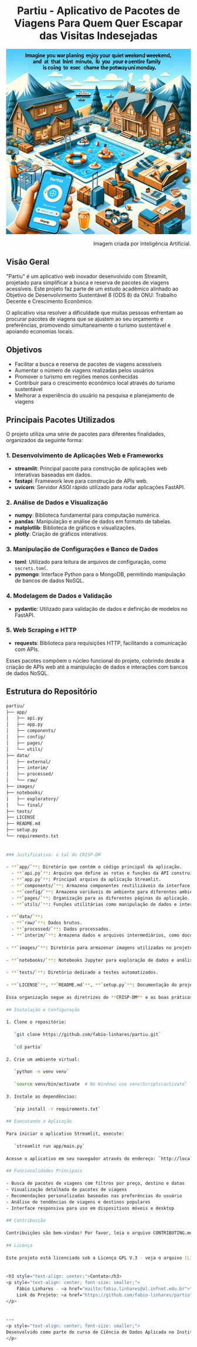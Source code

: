 <h1 style="text-align: center;">Partiu - Aplicativo de Pacotes de Viagens Para Quem Quer Escapar das Visitas Indesejadas</h1>


![partiu_image](./images/.backgound/capa1.png)

<div style="text-align: right;">
Imagem criada por Inteligência Artificial.
</div>


## Visão Geral

"Partiu" é um aplicativo web inovador desenvolvido com Streamlit, projetado para simplificar a busca e reserva de pacotes de viagens acessíveis. Este projeto faz parte de um estudo acadêmico alinhado ao Objetivo de Desenvolvimento Sustentável 8 (ODS 8) da ONU: Trabalho Decente e Crescimento Econômico.

O aplicativo visa resolver a dificuldade que muitas pessoas enfrentam ao procurar pacotes de viagens que se ajustem ao seu orçamento e preferências, promovendo simultaneamente o turismo sustentável e apoiando economias locais.

## Objetivos

- Facilitar a busca e reserva de pacotes de viagens acessíveis
- Aumentar o número de viagens realizadas pelos usuários
- Promover o turismo em regiões menos conhecidas
- Contribuir para o crescimento econômico local através do turismo sustentável
- Melhorar a experiência do usuário na pesquisa e planejamento de viagens

## Principais Pacotes Utilizados

O projeto utiliza uma série de pacotes para diferentes finalidades, organizados da seguinte forma:

### 1. Desenvolvimento de Aplicações Web e Frameworks
- **streamlit**: Principal pacote para construção de aplicações web interativas baseadas em dados.
- **fastapi**: Framework leve para construção de APIs web.
- **uvicorn**: Servidor ASGI rápido utilizado para rodar aplicações FastAPI.

### 2. Análise de Dados e Visualização
- **numpy**: Biblioteca fundamental para computação numérica.
- **pandas**: Manipulação e análise de dados em formato de tabelas.
- **matplotlib**: Biblioteca de gráficos e visualizações.
- **plotly**: Criação de gráficos interativos.

### 3. Manipulação de Configurações e Banco de Dados
- **toml**: Utilizado para leitura de arquivos de configuração, como `secrets.toml`.
- **pymongo**: Interface Python para o MongoDB, permitindo manipulação de bancos de dados NoSQL.

### 4. Modelagem de Dados e Validação
- **pydantic**: Utilizado para validação de dados e definição de modelos no FastAPI.

### 5. Web Scraping e HTTP
- **requests**: Biblioteca para requisições HTTP, facilitando a comunicação com APIs.

Esses pacotes compõem o núcleo funcional do projeto, cobrindo desde a criação de APIs web até a manipulação de dados e interações com bancos de dados NoSQL.

## Estrutura do Repositório

```bash
partiu/
├── app/
│   ├── api.py
│   ├── app.py
│   ├── components/
│   ├── config/
│   ├── pages/
│   └── utils/
├── data/
│   ├── external/
│   ├── interim/
│   ├── processed/
│   └── raw/
├── images/
├── notebooks/
│   ├── exploratory/
│   └── final/
├── tests/
├── LICENSE
├── README.md
├── setup.py
└── requirements.txt


### Justificativa: o tal do CRISP-DM

- **`app/`**: Diretório que contém o código principal da aplicação.
  - **`api.py`**: Arquivo que define as rotas e funções da API construída com FastAPI.
  - **`app.py`**: Principal arquivo da aplicação Streamlit.
  - **`components/`**: Armazena componentes reutilizáveis da interface do usuário.
  - **`config/`**: Armazena variáveis de ambiente para diferentes ambientes (dev, val, prod).
  - **`pages/`**: Organização para as diferentes páginas da aplicação.
  - **`utils/`**: Funções utilitárias como manipulação de dados e interação com o banco de dados.

- **`data/`**:
  - **`raw/`**: Dados brutos.
  - **`processed/`**: Dados processados.
  - **`interim/`**: Armazena dados e arquivos intermediários, como documentação do projeto.

- **`images/`**: Diretório para armazenar imagens utilizadas no projeto.

- **`notebooks/`**: Notebooks Jupyter para exploração de dados e análise.

- **`tests/`**: Diretório dedicado a testes automatizados.

- **`LICENSE`**, **`README.md`**, **`setup.py`**: Documentação do projeto e arquivos de configuração.

Essa organização segue as diretrizes do **CRISP-DM** e as boas práticas de desenvolvimento de software, separando de forma clara as funções da aplicação e mantendo a modularidade para facilitar a colaboração e manutenção.

## Instalação e Configuração

1. Clone o repositório:

   `git clone https://github.com/fabio-linhares/partiu.git`

   `cd partiu`

2. Crie um ambiente virtual:

   `python -m venv venv`

   `source venv/bin/activate  # No Windows use venv\Scripts\activate`

3. Instale as dependências:

   `pip install -r requirements.txt`

## Executando a Aplicação

Para iniciar o aplicativo Streamlit, execute:

   `streamlit run app/main.py`

Acesse o aplicativo em seu navegador através do endereço: `http://localhost:8501`

## Funcionalidades Principais

- Busca de pacotes de viagens com filtros por preço, destino e datas
- Visualização detalhada de pacotes de viagens
- Recomendações personalizadas baseadas nas preferências do usuário
- Análise de tendências de viagens e destinos populares
- Interface responsiva para uso em dispositivos móveis e desktop

## Contribuição

Contribuições são bem-vindas! Por favor, leia o arquivo CONTRIBUTING.md para detalhes sobre nosso código de conduta e o processo para enviar pull requests.

## Licença

Este projeto está licenciado sob a Licença GPL V.3 - veja o arquivo [LICENSE.md](LICENSE.md) para detalhes.


<h3 style="text-align: center;">Contato</h3>
<p style="text-align: center; font-size: smaller;">
    Fábio Linhares - <a href="mailto:fabio.linhares@al.infnet.edu.br">fabio.linhares@al.infnet.edu.br</a><br>
    Link do Projeto: <a href="https://github.com/fabio-linhares/partiu">https://github.com/fabio-linhares/partiu</a>
</p>


---
<p style="text-align: center; font-size: smaller;">
Desenvolvido como parte do curso de Ciência de Dados Aplicada no Instituto Infnet.
</p>
